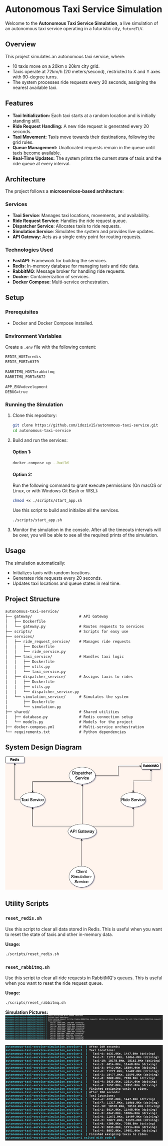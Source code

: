 # Autonomous Taxi Service Simulation

Welcome to the **Autonomous Taxi Service Simulation**, a live simulation of an autonomous taxi service operating in a futuristic city, `futureTLV`.

## Overview
This project simulates an autonomous taxi service, where:
- 10 taxis move on a 20km x 20km city grid.
- Taxis operate at 72km/h (20 meters/second), restricted to X and Y axes with 90-degree turns.
- The system processes ride requests every 20 seconds, assigning the nearest available taxi.

## Features
- **Taxi Initialization:** Each taxi starts at a random location and is initially standing still.
- **Ride Request Handling:** A new ride request is generated every 20 seconds.
- **Taxi Movement:** Taxis move towards their destinations, following the grid rules.
- **Queue Management:** Unallocated requests remain in the queue until taxis become available.
- **Real-Time Updates:** The system prints the current state of taxis and the ride queue at every interval.

## Architecture
The project follows a **microservices-based architecture**:

### Services
- **Taxi Service**: Manages taxi locations, movements, and availability.
- **Ride Request Service**: Handles the ride request queue.
- **Dispatcher Service**: Allocates taxis to ride requests.
- **Simulation Service**: Simulates the system and provides live updates.
- **API Gateway**: Acts as a single entry point for routing requests.

### Technologies Used
- **FastAPI**: Framework for building the services.
- **Redis**: In-memory database for managing taxis and ride data.
- **RabbitMQ**: Message broker for handling ride requests.
- **Docker**: Containerization of services.
- **Docker Compose**: Multi-service orchestration.

## Setup
### Prerequisites
- Docker and Docker Compose installed.

### Environment Variables
Create a `.env` file with the following content:
```plaintext
REDIS_HOST=redis
REDIS_PORT=6379

RABBITMQ_HOST=rabbitmq
RABBITMQ_PORT=5672

APP_ENV=development
DEBUG=true
```

### Running the Simulation
1. Clone this repository:
   ```bash
   git clone https://github.com/idoziv15/autonomous-taxi-service.git
   cd autonomous-taxi-service
   ```
2. Build and run the services:
   #### Option 1:
   ```bash
   docker-compose up --build
   ```
   #### Option 2:
   Run the following command to grant execute permissions (On macOS or Linux, or with Windows Git Bash or WSL):

   ```bash
   chmod +x ./scripts/start_app.sh
   ```

   Use this script to build and initialize all the services.
   ```bash
   ./scripts/start_app.sh
   ```

3. Monitor the simulation in the console. After all the timeouts intervals will be over, you will be able to see all the required prints of the simulation.

## Usage
The simulation automatically:
- Initializes taxis with random locations.
- Generates ride requests every 20 seconds.
- Updates taxi locations and queue states in real time.

## Project Structure
```plaintext
autonomous-taxi-service/
├── gateway/                     # API Gateway
│   ├── Dockerfile
│   └── gateway.py               # Routes requests to services
├── scripts/                     # Scripts for easy use
├── services/
│   ├── ride_request_service/    # Manages ride requests
│   │   ├── Dockerfile
│   │   └── ride_service.py
│   ├── taxi_service/            # Handles taxi logic
│   │   ├── Dockerfile
│   │   ├── utils.py
│   │   └── taxi_service.py
│   ├── dispatcher_service/      # Assigns taxis to rides
│   │   ├── Dockerfile
│   │   ├── utils.py
│   │   └── dispatcher_service.py
│   └── simulation_service/      # Simulates the system
│       ├── Dockerfile
│       └── simulation.py
├── shared/                      # Shared utilities
│   ├── database.py              # Redis connection setup
│   └── models.py                # Models for the project
├── docker-compose.yml           # Multi-service orchestration
└── requirements.txt             # Python dependencies
```

## System Design Diagram
![System Design Diagram](./assets/diagram.png)

## Utility Scripts

### `reset_redis.sh`
Use this script to clear all data stored in Redis. 
This is useful when you want to reset the state of taxis and other in-memory data.

**Usage:**
```bash
./scripts/reset_redis.sh
```

### `reset_rabbitmq.sh`
Use this script to clear all ride requests in RabbitMQ's queues.
This is useful when you want to reset the ride request queue.

**Usage:**
```bash
./scripts/reset_rabbitmq.sh
```

**Simulation Pictures:**
![Begining of the simulation](./assets/1.png)

![The end of the simulation](./assets/2.png)